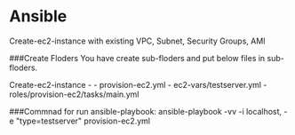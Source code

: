 # Ansible

Create-ec2-instance with existing VPC, Subnet, Security Groups, AMI


###Create Floders
You have create sub-floders and put below files in sub-floders.

Create-ec2-instance -
                - provision-ec2.yml
                - ec2-vars/testserver.yml
                - roles/provision-ec2/tasks/main.yml

###Commnad for run ansible-playbook:
ansible-playbook -vv -i localhost, -e "type=testserver" provision-ec2.yml
